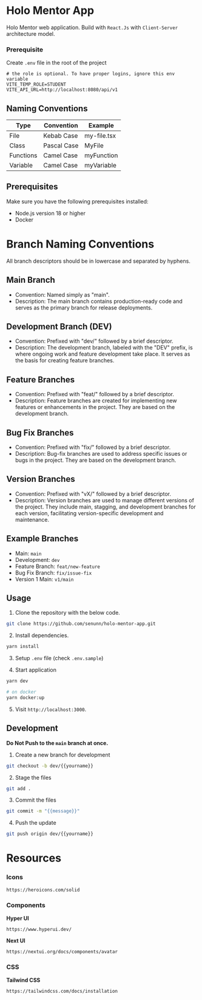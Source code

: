 # Holo Mentor App

Holo Mentor web application. Build with `React.Js` with `Client-Server` architecture model.

### Prerequisite

Create `.env` file in the root of the project

```env
# the role is optional. To have proper logins, ignore this env variable
VITE_TEMP_ROLE=STUDENT
VITE_API_URL=http://localhost:8080/api/v1
```

## Naming Conventions

| Type      | Convention  | Example     |
| --------- | ----------- | ----------- |
| File      | Kebab Case  | my-file.tsx |
| Class     | Pascal Case | MyFile      |
| Functions | Camel Case  | myFunction  |
| Variable  | Camel Case  | myVariable  |

## Prerequisites

Make sure you have the following prerequisites installed:

-   Node.js version 18 or higher
-   Docker

# Branch Naming Conventions

All branch descriptors should be in lowercase and separated by hyphens.

## Main Branch

-   Convention: Named simply as "main".
-   Description: The main branch contains production-ready code and serves as the primary branch for release deployments.

## Development Branch (DEV)

-   Convention: Prefixed with "dev/" followed by a brief descriptor.
-   Description: The development branch, labeled with the "DEV" prefix, is where ongoing work and feature development take place. It serves as the basis for creating feature branches.

## Feature Branches

-   Convention: Prefixed with "feat/" followed by a brief descriptor.
-   Description: Feature branches are created for implementing new features or enhancements in the project. They are based on the development branch.

## Bug Fix Branches

-   Convention: Prefixed with "fix/" followed by a brief descriptor.
-   Description: Bug-fix branches are used to address specific issues or bugs in the project. They are based on the development branch.

## Version Branches

-   Convention: Prefixed with "vX/" followed by a brief descriptor.
-   Description: Version branches are used to manage different versions of the project. They include main, stagging, and development branches for each version, facilitating version-specific development and maintenance.

## Example Branches

-   Main: `main`
-   Development: `dev`
-   Feature Branch: `feat/new-feature`
-   Bug Fix Branch: `fix/issue-fix`
-   Version 1 Main: `v1/main`

## Usage

1. Clone the repository with the below code.

```bash
git clone https://github.com/senunn/holo-mentor-app.git
```

2. Install dependencies.

```bash
yarn install
```

3. Setup `.env` file (check `.env.sample`)

4. Start application

```bash
yarn dev

# on docker
yarn docker:up
```

5. Visit `http://localhost:3000`.

## Development

**Do Not Push to the `main` branch at once.**

1. Create a new branch for development

```bash
git checkout -b dev/{{yourname}}
```

2. Stage the files

```bash
git add .
```

3. Commit the files

```bash
git commit -m "{{message}}"
```

4. Push the update

```bash
git push origin dev/{{yourname}}
```

# Resources

### Icons

```http
https://heroicons.com/solid
```

### Components

**Hyper UI**

```http
https://www.hyperui.dev/
```

**Next UI**

```http
https://nextui.org/docs/components/avatar
```

### CSS

**Tailwind CSS**

```http
https://tailwindcss.com/docs/installation
```
